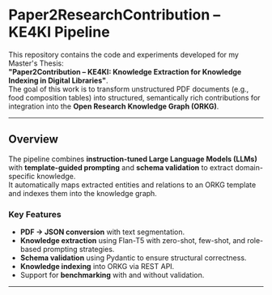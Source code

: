 # Paper2ResearchContribution – KE4KI Pipeline  

This repository contains the code and experiments developed for my Master's Thesis:  
**"Paper2Contribution – KE4KI: Knowledge Extraction for Knowledge Indexing in Digital Libraries"**.  
The goal of this work is to transform unstructured PDF documents (e.g., food composition tables) into structured, semantically rich contributions for integration into the **Open Research Knowledge Graph (ORKG)**.  

---

## Overview  

The pipeline combines **instruction-tuned Large Language Models (LLMs)** with **template-guided prompting** and **schema validation** to extract domain-specific knowledge.  
It automatically maps extracted entities and relations to an ORKG template and indexes them into the knowledge graph.  

### Key Features  
- **PDF → JSON conversion** with text segmentation.  
- **Knowledge extraction** using Flan-T5 with zero-shot, few-shot, and role-based prompting strategies.  
- **Schema validation** using Pydantic to ensure structural correctness.  
- **Knowledge indexing** into ORKG via REST API.  
- Support for **benchmarking** with and without validation.  

---


